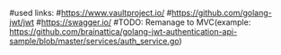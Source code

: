 
#used links:
#https://www.vaultproject.io/
#https://github.com/golang-jwt/jwt
#https://swagger.io/
#TODO: Remanage to MVC(example: https://github.com/brainattica/golang-jwt-authentication-api-sample/blob/master/services/auth_service.go)
